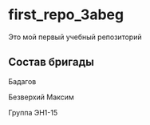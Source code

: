 # first_repo_3abeg
Это мой первый учебный репозиторий

## Состав бригады
Бадагов 

Безверхий Максим

Группа ЭН1-15
